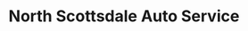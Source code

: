 ---
title: "North Scottsdale Auto Service"
url: /scottsdale/north-scottsdale-auto-service/
shop: Autowerkstatt
---